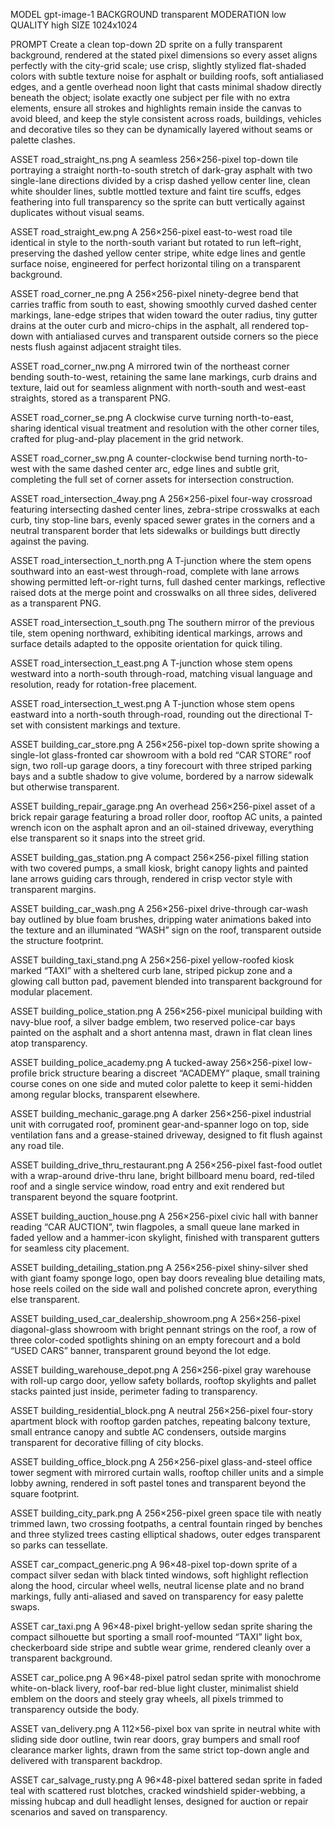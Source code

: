 MODEL gpt-image-1
BACKGROUND transparent
MODERATION low
QUALITY high
SIZE 1024x1024

PROMPT Create a clean top-down 2D sprite on a fully transparent background, rendered at the stated pixel dimensions so every asset aligns perfectly with the city-grid scale; use crisp, slightly stylized flat-shaded colors with subtle texture noise for asphalt or building roofs, soft antialiased edges, and a gentle overhead noon light that casts minimal shadow directly beneath the object; isolate exactly one subject per file with no extra elements, ensure all strokes and highlights remain inside the canvas to avoid bleed, and keep the style consistent across roads, buildings, vehicles and decorative tiles so they can be dynamically layered without seams or palette clashes.

ASSET road_straight_ns.png A seamless 256×256-pixel top-down tile portraying a straight north-to-south stretch of dark-gray asphalt with two single-lane directions divided by a crisp dashed yellow center line, clean white shoulder lines, subtle mottled texture and faint tire scuffs, edges feathering into full transparency so the sprite can butt vertically against duplicates without visual seams.

ASSET road_straight_ew.png A 256×256-pixel east-to-west road tile identical in style to the north-south variant but rotated to run left–right, preserving the dashed yellow center stripe, white edge lines and gentle surface noise, engineered for perfect horizontal tiling on a transparent background.

ASSET road_corner_ne.png A 256×256-pixel ninety-degree bend that carries traffic from south to east, showing smoothly curved dashed center markings, lane-edge stripes that widen toward the outer radius, tiny gutter drains at the outer curb and micro-chips in the asphalt, all rendered top-down with antialiased curves and transparent outside corners so the piece nests flush against adjacent straight tiles.

ASSET road_corner_nw.png A mirrored twin of the northeast corner bending south-to-west, retaining the same lane markings, curb drains and texture, laid out for seamless alignment with north-south and west-east straights, stored as a transparent PNG.

ASSET road_corner_se.png A clockwise curve turning north-to-east, sharing identical visual treatment and resolution with the other corner tiles, crafted for plug-and-play placement in the grid network.

ASSET road_corner_sw.png A counter-clockwise bend turning north-to-west with the same dashed center arc, edge lines and subtle grit, completing the full set of corner assets for intersection construction.

ASSET road_intersection_4way.png A 256×256-pixel four-way crossroad featuring intersecting dashed center lines, zebra-stripe crosswalks at each curb, tiny stop-line bars, evenly spaced sewer grates in the corners and a neutral transparent border that lets sidewalks or buildings butt directly against the paving.

ASSET road_intersection_t_north.png A T-junction where the stem opens southward into an east-west through-road, complete with lane arrows showing permitted left-or-right turns, full dashed center markings, reflective raised dots at the merge point and crosswalks on all three sides, delivered as a transparent PNG.

ASSET road_intersection_t_south.png The southern mirror of the previous tile, stem opening northward, exhibiting identical markings, arrows and surface details adapted to the opposite orientation for quick tiling.

ASSET road_intersection_t_east.png A T-junction whose stem opens westward into a north-south through-road, matching visual language and resolution, ready for rotation-free placement.

ASSET road_intersection_t_west.png A T-junction whose stem opens eastward into a north-south through-road, rounding out the directional T-set with consistent markings and texture.

ASSET building_car_store.png A 256×256-pixel top-down sprite showing a single-lot glass-fronted car showroom with a bold red “CAR STORE” roof sign, two roll-up garage doors, a tiny forecourt with three striped parking bays and a subtle shadow to give volume, bordered by a narrow sidewalk but otherwise transparent.

ASSET building_repair_garage.png An overhead 256×256-pixel asset of a brick repair garage featuring a broad roller door, rooftop AC units, a painted wrench icon on the asphalt apron and an oil-stained driveway, everything else transparent so it snaps into the street grid.

ASSET building_gas_station.png A compact 256×256-pixel filling station with two covered pumps, a small kiosk, bright canopy lights and painted lane arrows guiding cars through, rendered in crisp vector style with transparent margins.

ASSET building_car_wash.png A 256×256-pixel drive-through car-wash bay outlined by blue foam brushes, dripping water animations baked into the texture and an illuminated “WASH” sign on the roof, transparent outside the structure footprint.

ASSET building_taxi_stand.png A 256×256-pixel yellow-roofed kiosk marked “TAXI” with a sheltered curb lane, striped pickup zone and a glowing call button pad, pavement blended into transparent background for modular placement.

ASSET building_police_station.png A 256×256-pixel municipal building with navy-blue roof, a silver badge emblem, two reserved police-car bays painted on the asphalt and a short antenna mast, drawn in flat clean lines atop transparency.

ASSET building_police_academy.png A tucked-away 256×256-pixel low-profile brick structure bearing a discreet “ACADEMY” plaque, small training course cones on one side and muted color palette to keep it semi-hidden among regular blocks, transparent elsewhere.

ASSET building_mechanic_garage.png A darker 256×256-pixel industrial unit with corrugated roof, prominent gear-and-spanner logo on top, side ventilation fans and a grease-stained driveway, designed to fit flush against any road tile.

ASSET building_drive_thru_restaurant.png A 256×256-pixel fast-food outlet with a wrap-around drive-thru lane, bright billboard menu board, red-tiled roof and a single service window, road entry and exit rendered but transparent beyond the square footprint.

ASSET building_auction_house.png A 256×256-pixel civic hall with banner reading “CAR AUCTION”, twin flagpoles, a small queue lane marked in faded yellow and a hammer-icon skylight, finished with transparent gutters for seamless city placement.

ASSET building_detailing_station.png A 256×256-pixel shiny-silver shed with giant foamy sponge logo, open bay doors revealing blue detailing mats, hose reels coiled on the side wall and polished concrete apron, everything else transparent.

ASSET building_used_car_dealership_showroom.png A 256×256-pixel diagonal-glass showroom with bright pennant strings on the roof, a row of three color-coded spotlights shining on an empty forecourt and a bold “USED CARS” banner, transparent ground beyond the lot edge.

ASSET building_warehouse_depot.png A 256×256-pixel gray warehouse with roll-up cargo door, yellow safety bollards, rooftop skylights and pallet stacks painted just inside, perimeter fading to transparency.

ASSET building_residential_block.png A neutral 256×256-pixel four-story apartment block with rooftop garden patches, repeating balcony texture, small entrance canopy and subtle AC condensers, outside margins transparent for decorative filling of city blocks.

ASSET building_office_block.png A 256×256-pixel glass-and-steel office tower segment with mirrored curtain walls, rooftop chiller units and a simple lobby awning, rendered in soft pastel tones and transparent beyond the square footprint.

ASSET building_city_park.png A 256×256-pixel green space tile with neatly trimmed lawn, two crossing footpaths, a central fountain ringed by benches and three stylized trees casting elliptical shadows, outer edges transparent so parks can tessellate.

ASSET car_compact_generic.png A 96×48-pixel top-down sprite of a compact silver sedan with black tinted windows, soft highlight reflection along the hood, circular wheel wells, neutral license plate and no brand markings, fully anti-aliased and saved on transparency for easy palette swaps.

ASSET car_taxi.png A 96×48-pixel bright-yellow sedan sprite sharing the compact silhouette but sporting a small roof-mounted “TAXI” light box, checkerboard side stripe and subtle wear grime, rendered cleanly over a transparent background.

ASSET car_police.png A 96×48-pixel patrol sedan sprite with monochrome white-on-black livery, roof-bar red-blue light cluster, minimalist shield emblem on the doors and steely gray wheels, all pixels trimmed to transparency outside the body.

ASSET van_delivery.png A 112×56-pixel box van sprite in neutral white with sliding side door outline, twin rear doors, gray bumpers and small roof clearance marker lights, drawn from the same strict top-down angle and delivered with transparent backdrop.

ASSET car_salvage_rusty.png A 96×48-pixel battered sedan sprite in faded teal with scattered rust blotches, cracked windshield spider-webbing, a missing hubcap and dull headlight lenses, designed for auction or repair scenarios and saved on transparency.
